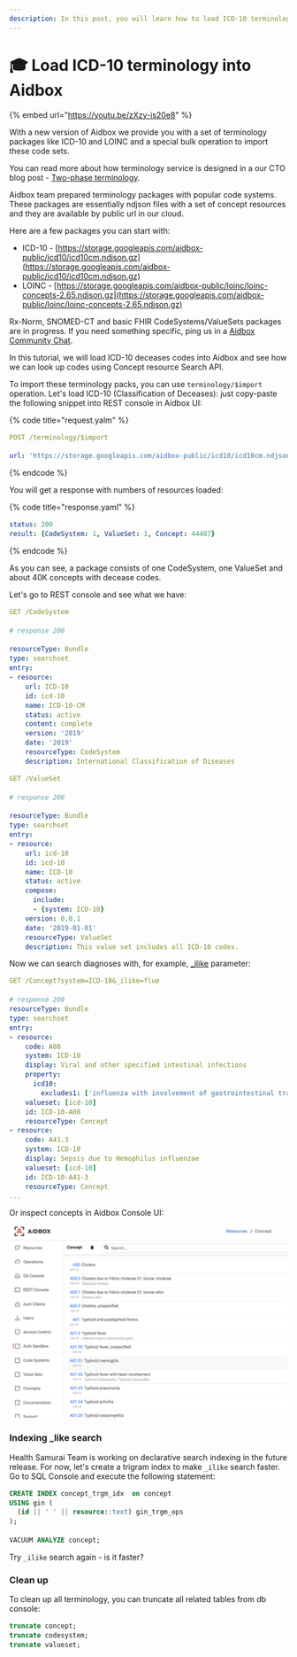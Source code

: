 ```yaml
---
description: In this post, you will learn how to load ICD-10 terminology into aidbox.
---
```


# 🎓 Load ICD-10 terminology into Aidbox

{% embed url="https://youtu.be/zXzy-is20e8" %}



With a new version of Aidbox we provide you with a set of terminology packages like ICD-10 and LOINC and a special bulk operation to import these code sets.

You can read more about how terminology service is designed in a our CTO blog post - [Two-phase terminology](https://medium.com/@niquola/two-phase-fhir-terminology-e52e1b105f6d).&#x20;

Aidbox team prepared terminology packages with popular code systems. These packages are essentially ndjson files with a set of concept resources and they are available by public url in our cloud.

Here are a few packages you can start with:

* ICD-10 - [https://storage.googleapis.com/aidbox-public/icd10/icd10cm.ndjson.gz](https://storage.googleapis.com/aidbox-public/icd10/icd10cm.ndjson.gz)
* LOINC - [https://storage.googleapis.com/aidbox-public/loinc/loinc-concepts-2.65.ndjson.gz](https://storage.googleapis.com/aidbox-public/loinc/loinc-concepts-2.65.ndjson.gz)

Rx-Norm, SNOMED-CT and basic FHIR CodeSystems/ValueSets packages are in progress. If you need something specific, ping us in a [Aidbox Community Chat](https://t.me/aidbox).

In this tutorial, we will load ICD-10 deceases codes into Aidbox and see how we can look up codes using Concept resource Search API.

To import these terminology packs, you can use  `terminology/$import` operation. Let's load ICD-10 (Classification of Deceases): just copy-paste the following snippet into REST console in Aidbox UI:

{% code title="request.yalm" %}
```yaml
POST /terminology/$import

url: 'https://storage.googleapis.com/aidbox-public/icd10/icd10cm.ndjson.gz'
```
{% endcode %}

You will get a response with numbers of resources loaded:

{% code title="response.yaml" %}
```yaml
status: 200
result: {CodeSystem: 1, ValueSet: 1, Concept: 44487}
```
{% endcode %}

As you can see, a package consists of one CodeSystem, one ValueSet and about 40K concepts with decease codes.

Let's go to REST console and see what we have:

```yaml
GET /CodeSystem

# response 200

resourceType: Bundle
type: searchset
entry:
- resource:
    url: ICD-10
    id: icd-10
    name: ICD-10-CM
    status: active
    content: complete
    version: '2019'
    date: '2019'
    resourceType: CodeSystem
    description: International Classification of Diseases
```

```yaml
GET /ValueSet

# response 200

resourceType: Bundle
type: searchset
entry:
- resource:
    url: icd-10
    id: icd-10
    name: ICD-10
    status: active
    compose:
      include:
      - {system: ICD-10}
    version: 0.0.1
    date: '2019-01-01'
    resourceType: ValueSet
    description: This value set includes all ICD-10 codes.
```

Now we can search diagnoses with, for example, [\_ilike](../../api-1/fhir-api/search-1/#\_ilike-search-non-fhir) parameter:

```yaml
GET /Concept?system=ICD-10&_ilike=flue

# response 200
resourceType: Bundle
type: searchset
entry:
- resource:
    code: A08
    system: ICD-10
    display: Viral and other specified intestinal infections
    property:
      icd10:
        excludes1: ['influenza with involvement of gastrointestinal tract (J09.X3, 10.2, J11.2)']
    valueset: [icd-10]
    id: ICD-10-A08
    resourceType: Concept
- resource:
    code: A41.3
    system: ICD-10
    display: Sepsis due to Hemophilus influenzae
    valueset: [icd-10]
    id: ICD-10-A41-3
    resourceType: Concept
...
```

Or inspect concepts in Aidbox Console UI:

![](<../../.gitbook/assets/Screen Shot 2019-05-14 at 17.23.53.png>)

### Indexing \_like search

Health Samurai Team is working on declarative search indexing in the future release. For now, let's create a trigram index to make `_ilike` search faster. Go to SQL Console and execute the following statement:

```sql
CREATE INDEX concept_trgm_idx  on concept
USING gin (
  (id || ' ' || resource::text) gin_trgm_ops
);

VACUUM ANALYZE concept;
```

Try `_ilike` search again - is it faster?

### Clean up

To clean up all terminology, you can truncate all related tables from db console:

```sql
truncate concept;
truncate codesystem;
truncate valueset;
```
